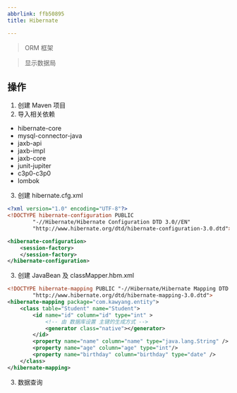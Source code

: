 ```yaml
---
abbrlink: ffb50895
title: Hibernate

---
```

> ORM 框架
<!-- more -->
> 显示数据局

## 操作

1. 创建 Maven 项目
2. 导入相关依赖

- hibernate-core
- mysql-connector-java
- jaxb-api
- jaxb-impl
- jaxb-core
- junit-jupiter
- c3p0-c3p0
- lombok

3.  创建 hibernate.cfg.xml

```xml
<?xml version="1.0" encoding="UTF-8"?>
<!DOCTYPE hibernate-configuration PUBLIC
        "-//Hibernate/Hibernate Configuration DTD 3.0//EN"
        "http://www.hibernate.org/dtd/hibernate-configuration-3.0.dtd">

<hibernate-configuration>
    <session-factory>
    </session-factory>
</hibernate-configuration>
```

3. 创建 JavaBean 及 classMapper.hbm.xml

```xml
<!DOCTYPE hibernate-mapping PUBLIC "-//Hibernate/Hibernate Mapping DTD 3.0//EN"
        "http://www.hibernate.org/dtd/hibernate-mapping-3.0.dtd">
<hibernate-mapping package="com.kawyang.entity">
    <class table="Student" name="Student">
        <id name="id" column="id" type="int" >
            <!-- 由 数据库设置 主键的生成方式 -->
            <generator class="native"></generator>
        </id>
        <property name="name" column="name" type="java.lang.String" />
        <property name="age" column="age" type="int"/>
        <property name="birthday" column="birthday" type="date" />
    </class>
</hibernate-mapping>
```



3. 数据查询

